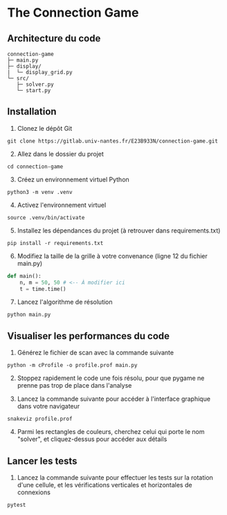 # The Connection Game

## Architecture du code

```
connection-game
├─ main.py
├─ display/
|  └─ display_grid.py
└─ src/
   ├─ solver.py
   └─ start.py
```

## Installation

1. Clonez le dépôt Git

```shell
git clone https://gitlab.univ-nantes.fr/E23B933N/connection-game.git
```

2. Allez dans le dossier du projet

```shell
cd connection-game
```

3. Créez un environnement virtuel Python

```shell
python3 -m venv .venv
```

4. Activez l'environnement virtuel

```shell
source .venv/bin/activate
```

5. Installez les dépendances du projet (à retrouver dans requirements.txt)

```shell
pip install -r requirements.txt
```

6. Modifiez la taille de la grille à votre convenance (ligne 12 du fichier main.py)

```python
def main():
    n, m = 50, 50 # <-- À modifier ici
    t = time.time()
```

7. Lancez l'algorithme de résolution

```shell
python main.py
```

## Visualiser les performances du code

1. Générez le fichier de scan avec la commande suivante

```shell
python -m cProfile -o profile.prof main.py
```

2. Stoppez rapidement le code une fois résolu, pour que pygame ne prenne pas trop de place dans l'analyse

3. Lancez la commande suivante pour accéder à l'interface graphique dans votre navigateur

```shell
snakeviz profile.prof
```

4. Parmi les rectangles de couleurs, cherchez celui qui porte le nom "solver", et cliquez-dessus pour accéder aux détails

## Lancer les tests

1. Lancez la commande suivante pour effectuer les tests sur la rotation d'une cellule, et les vérifications verticales et horizontales de connexions

```shell
pytest
```